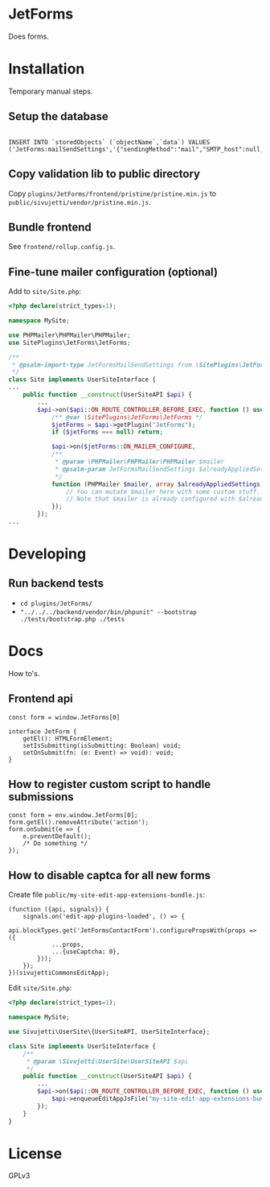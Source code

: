 # JetForms

Does forms.

# Installation

Temporary manual steps.

## Setup the database

```

INSERT INTO `storedObjects` (`objectName`,`data`) VALUES ('JetForms:mailSendSettings','{"sendingMethod":"mail","SMTP_host":null,"SMTP_port":null,"SMTP_username":null,"SMTP_password":null,"SMTP_secureProtocol":null}');
```

## Copy validation lib to public directory

Copy `plugins/JetForms/frontend/pristine/pristine.min.js` to `public/sivujetti/vendor/pristine.min.js`.

## Bundle frontend

See `frontend/rollup.config.js`.

## Fine-tune mailer configuration (optional)

Add to `site/Site.php`:

```php
<?php declare(strict_types=1);

namespace MySite;

use PHPMailer\PHPMailer\PHPMailer;
use SitePlugins\JetForms\JetForms;

/**
 * @psalm-import-type JetFormsMailSendSettings from \SitePlugins\JetForms\JetForms
 */
class Site implements UserSiteInterface {
...
    public function __construct(UserSiteAPI $api) {
        ...
        $api->on($api::ON_ROUTE_CONTROLLER_BEFORE_EXEC, function () use ($api) {
            /** @var \SitePlugins\JetForms\JetForms */
            $jetForms = $api->getPlugin("JetForms");
            if ($jetForms === null) return;

            $api->on($jetForms::ON_MAILER_CONFIGURE,
            /**
             * @param \PHPMailer\PHPMailer\PHPMailer $mailer
             * @psalm-param JetFormsMailSendSettings $alreadyAppliedSettings
             */
            function (PHPMailer $mailer, array $alreadyAppliedSettings) {
                // You can mutate $mailer here with some custom stuff.
                // Note that $mailer is already configured with $alreadyAppliedSettings at this point.
            });
        });
...
```

# Developing

## Run backend tests

- `cd plugins/JetForms/`
- `"../../../backend/vendor/bin/phpunit" --bootstrap ./tests/bootstrap.php ./tests`

# Docs

How to's.

## Frontend api

`const form = window.JetForms[0]`

```
interface JetForm {
    getEl(): HTMLFormElement;
    setIsSubmitting(isSubmitting: Boolean) void;
    setOnSubmit(fn: (e: Event) => void): void;
}
```

## How to register custom script to handle submissions

```
const form = env.window.JetForms[0];
form.getEl().removeAttribute('action');
form.onSubmit(e => {
    e.preventDefault();
    /* Do something */
});
```

## How to disable captca for all new forms

Create file `public/my-site-edit-app-extensions-bundle.js`:

```
(function ({api, signals}) {
    signals.on('edit-app-plugins-loaded', () => {
        api.blockTypes.get('JetFormsContactForm').configurePropsWith(props => ({
            ...props,
            ...{useCaptcha: 0},
        }));
    });
})(sivujettiCommonsEditApp);

```

Edit `site/Site.php`:

```php
<?php declare(strict_types=1);

namespace MySite;

use Sivujetti\UserSite\{UserSiteAPI, UserSiteInterface};

class Site implements UserSiteInterface {
    /**
     * @param \Sivujetti\UserSite\UserSiteAPI $api
     */
    public function __construct(UserSiteAPI $api) {
        ...
        $api->on($api::ON_ROUTE_CONTROLLER_BEFORE_EXEC, function () use ($api) {
            $api->enqueueEditAppJsFile("my-site-edit-app-extensions-bundle.js");
        });
    }
}

```

# License

GPLv3